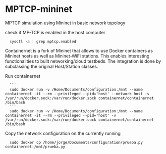 # MPTCP-mininet
MPTCP simulation using Mininet in basic network topology

check if MP-TCP is enabled in the host computer

      sysctl -a | grep mptcp.enabled

Containernet is a fork of Mininet that allows to use Docker containers as Mininet hosts as well as Mininet-WiFi stations. 
This enables interesting functionalities to built networking/cloud testbeds. The integration is done by subclassing the original Host/Station classes.

Run containernet 

      ```
      sudo docker run -v /Home/Documents/configuration:/mnt --name containernet -it --rm --privileged --pid='host' --network host -v /var/run/docker.sock:/var/run/docker.sock containernet/containernet /bin/bash
      ```
      sudo docker run -v /Home/Documents/configuration:/mnt --name containernet -it --rm --privileged --pid='host' -v /var/run/docker.sock:/var/run/docker.sock containernet/containernet /bin/bash

Copy the network configuration on the currently running 

      sudo docker cp /home/jorge/Documents/configuration/prueba.py containernet:/mnt/prueba.py
